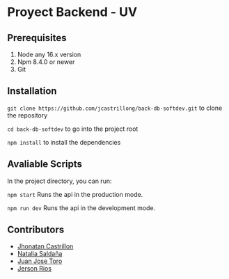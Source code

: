 # Proyect Backend - UV

## Prerequisites
1. Node any 16.x version
2. Npm 8.4.0 or newer
3. Git

## Installation

`git clone https://github.com/jcastrillong/back-db-softdev.git` to clone the repository

`cd back-db-softdev` to go into the project root

`npm install` to install the dependencies

## Avaliable Scripts
In the project directory, you can run:

`npm start`
Runs the api in the production mode.

`npm run dev`
Runs the api in the development mode.

## Contributors

* [Jhonatan Castrillon](https://www.github.com/jcastrillong)
* [Natalia Saldaña](https://www.github.com/nataliasouni)
* [Juan Jose Toro](https://www.github.com/jjtoro13)
* [Jerson Rios](https://www.github.com/jerson27)